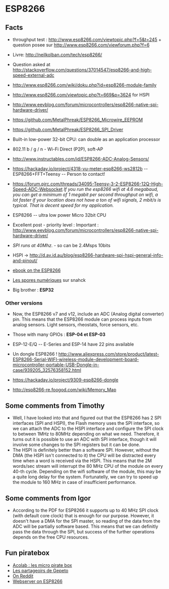 # ESP8266

## Facts

* throughput test : http://www.esp8266.com/viewtopic.php?f=5&t=245 + question posee sur http://www.esp8266.com/viewforum.php?f=6
* Livre: http://neilkolban.com/tech/esp8266/
* Question asked at http://stackoverflow.com/questions/37014547/esp8266-and-high-speed-external-adc
* http://www.esp8266.com/wiki/doku.php?id=esp8266-module-family

* http://www.esp8266.com/viewtopic.php?t=669&p=3624 for HSPI
* http://www.eevblog.com/forum/microcontrollers/esp8266-native-spi-hardware-driver/
* https://github.com/MetalPhreak/ESP8266_Microwire_EEPROM
* https://github.com/MetalPhreak/ESP8266_SPI_Driver
* Built-in low-power 32-bit CPU: can double as an application processor 
* 802.11 b / g / n  - Wi-Fi Direct (P2P), soft-AP 
* http://www.instructables.com/id/ESP8266-ADC-Analog-Sensors/
* https://hackaday.io/project/4318-vu-meter-esp8266-ws2812b -- ESP8266+FFT+Teensy -- Person to contact!
* https://forum.pjrc.com/threads/34095-Teensy-3-2-ESP8266-12Q-High-Speed-ADC-Websocket _If you run the esp8266 wifi at 4.6 megabaud, you can get a minimum of 1 megabit per second throughput on wifi, a lot faster if your location does not have a ton of wifi signals, 2 mbit/s is typical. That is decent speed for my application._

* ESP8266 -- ultra low power Micro 32bit CPU
* Excellent post - priority level : Important : http://www.eevblog.com/forum/microcontrollers/esp8266-native-spi-hardware-driver/
* _SPI runs at 40Mhz._ - so can be 2.4Msps 10bits
* HSPI -> http://d.av.id.au/blog/esp8266-hardware-spi-hspi-general-info-and-pinout/

* [ebook on the ESP8266](https://leanpub.com/ESP8266_ESP32)
 
* [Les spores numériques](http://snhack.du-libre.org/doku.php?id=projets:spores_numeriques) sur snahck

* Big brother : __ESP32__

### Other versions

* Now, the ESP8266 v7 and v12, include an ADC (Analog digital converter) pin. This means that the ESP8266 module can process inputs from analog sensors. Light sensors, rheostats, force sensors, etc. 
* Those with many GPIOs : __ESP-04 et ESP-03__
* ESP-12-E/Q -- E-Series and ESP-14 have 22 pins available

* Un dongle ESP8266 ! http://www.aliexpress.com/store/product/latest-ESP8266-Serial-WIFI-wireless-module-development-board-microcontroller-portable-USB-Dongle-in-case/939205_32576358152.html
* https://hackaday.io/project/9309-esp8266-dongle
* http://esp8266-re.foogod.com/wiki/Memory_Map

## Some comments from Timothy

* Well, I have looked into that and figured out that the ESP8266 has 2 SPI interfaces (SPI and HSPI), the Flash memory uses the SPI interface, so we can attach the ADC to the HSPI interface and configure the SPI clock to between 1MHz to 80MHz depending on what we need. Therefore, it turns out it is possible to use an ADC with SPI interface, though it will involve some changes to the SPI registers but it can be done. 
* The HSPI is definitely better than a software SPI. However, without the DMA (the HSPI isn't connected to it) the CPU will be distracted every time when a word is received via the HSPI. This means that the 2M words/sec stream will interrupt the 80 MHz CPU of the module on every 40-th cycle. Depending on the wifi software of the module, this may be a quite long delay for the system. Fortunatelly, we can try to speed up the module to 160 MHz in case of insufficient performance.

## Some comments from Igor

* According to the PDF for ESP8266 it supports up to 40 MHz SPI clock (with default core clock) that is enough for our purpose. However, it doesn't have a DMA for the SPI master, so reading of the data from the ADC will be partially software based. This means that we can definitly pass the data through the SPI, but success of the further operations depends on the free CPU resources.




## Fun piratebox

* [Acolab : les micro pirate box](http://forum.acolab.fr/t/sub-micro-pirate-box-en-esp8266/57)
* [Les partageoirs de Gepeto](https://bricoles.du-libre.org/doku.php?id=esp8266:le_partageoir)
* [On Reddit](https://www.reddit.com/r/esp8266/comments/4awgtr/has_anyone_done_a_piratebox_type_thing_with_an/)
* [Webserver on ESP8266](https://github.com/esp8266/Arduino/blob/d218c4ead3df50ac9cbdfa7144698850a03f2066/hardware/esp8266com/esp8266/libraries/ESP8266WebServer/examples/SDWebServer/SDWebServer.ino)

